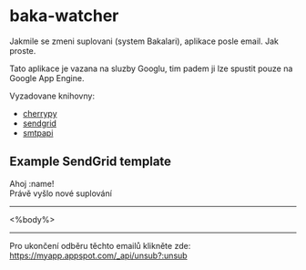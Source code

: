 # baka-watcher  
Jakmile se zmeni suplovani (system Bakalari), aplikace posle email. Jak proste.

Tato aplikace je vazana na sluzby Googlu, tim padem ji lze spustit pouze na Google App Engine.
  
Vyzadovane knihovny:  
* [cherrypy](https://github.com/cherrypy/cherrypy)  
* [sendgrid](https://github.com/sendgrid/sendgrid-python)  
* [smtpapi](https://github.com/sendgrid/smtpapi-python)  

  
Example SendGrid template
-------------------------
Ahoj :name!  
Právě vyšlo nové suplování  

-------------------------------------------------------------

<%body%>

-------------------------------------------------------------
Pro ukončení odběru těchto emailů klikněte zde: https://myapp.appspot.com/_api/unsub?:unsub
